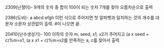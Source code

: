 2309(난쟁이)- 9개의 숫자 중 합이 100이 되는 숫자 7개를 찾아 오름차순으로 출력

2386(도비)- a abcd efgh 이런 식으로 주어지면 첫 알파벳과 일치하는 것의 개수를 대문자 소문자 상관없이 출력. #이 나오면 끝.

20410(난수생성기)- 100 이하의 숫자 m, seed, x1, x2가 주어지고 (a x seed + c)%m=x1, (a x x1 + c)%m=x2를 만족하는 a, c를 찾아서 출력